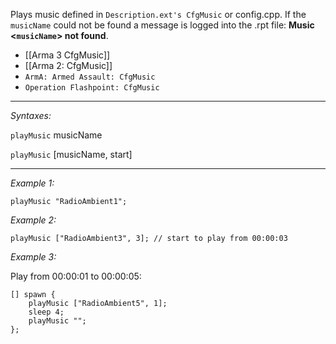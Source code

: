 Plays music defined in `Description.ext's CfgMusic` or config.cpp. If the `musicName` could not be found a message is logged into the .rpt file: **Music <`musicName`> not found**.
* [[Arma 3 CfgMusic]]
* [[Arma 2: CfgMusic]]
* `ArmA: Armed Assault: CfgMusic`
* `Operation Flashpoint: CfgMusic`


---
*Syntaxes:*

`playMusic` musicName

`playMusic` [musicName, start]

---
*Example 1:*

```sqf
playMusic "RadioAmbient1";
```

*Example 2:*

```sqf
playMusic ["RadioAmbient3", 3]; // start to play from 00:00:03
```

*Example 3:*

Play from 00:00:01 to 00:00:05:

```sqf
[] spawn {
	playMusic ["RadioAmbient5", 1];
	sleep 4;
	playMusic "";
};
```
